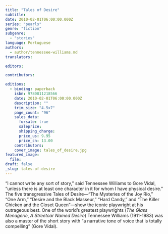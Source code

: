 ```yaml
---
title: "Tales of Desire"
subtitle:
date: 2010-02-01T06:00:00.000Z
series: "pearls"
genre: "fiction"
subgenre:
  - "stories"
language: Portuguese
authors:
  - author/tennessee-williams.md
translators:

editors:

contributors:

editions:
  - binding: paperback
    isbn: 9780811218566
    date: 2010-02-01T06:00:00.000Z
    description: ""
    trim_size: "4.5x7"
    page_count: "96"
    sales_data:
      forsale: true
      saleprice:
      shipping_charge:
      price_us: 9.95
      price_cn: 13.00
    contributors:
    cover_image: tales_of_desire.jpg
featured_image:
  file:
draft: false
_slug: tales-of-desire
---
```


“I cannot write any sort of story,” said Tennessee Williams to Gore Vidal, “unless there is at least one character in it for whom I have physical desire.” The five transgressive Tales of Desire—“The Mysteries of the Joy Rio,” “One Arm,” “Desire and the Black Masseur,” “Hard Candy,” and “The Killer Chicken and the Closet Queen”—show the iconic playwright at his outrageous best. One of the world’s greatest playwrights (_The Glass Menagerie_, _A Streetcar Named Desire_) Tennessee Williams (1911-1983) was also a master of the short story with “a narrative tone of voice that is totally compelling” (Gore Vidal).

